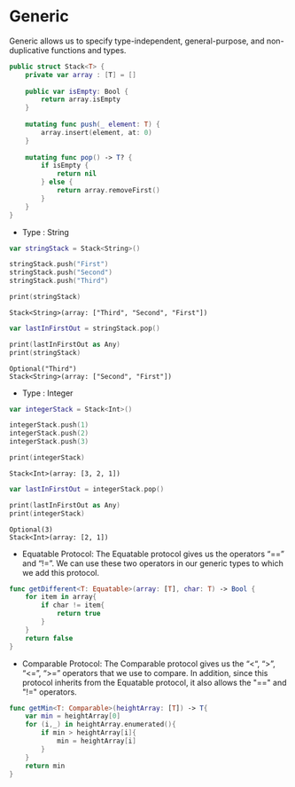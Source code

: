 # Generic 
Generic allows us to specify type-independent, general-purpose, and non-duplicative functions and types.

```swift
public struct Stack<T> {
    private var array : [T] = []
    
    public var isEmpty: Bool {
        return array.isEmpty
    }
    
    mutating func push(_ element: T) {
        array.insert(element, at: 0)
    }
    
    mutating func pop() -> T? {
        if isEmpty {
            return nil
        } else {
            return array.removeFirst()
        }
    }
}
```

- Type : String
```swift
var stringStack = Stack<String>()
```

```swift
stringStack.push("First")
stringStack.push("Second")
stringStack.push("Third")

print(stringStack)
```

```
Stack<String>(array: ["Third", "Second", "First"])
```

```swift
var lastInFirstOut = stringStack.pop()

print(lastInFirstOut as Any)
print(stringStack)
```

```
Optional("Third")
Stack<String>(array: ["Second", "First"])
```

- Type : Integer
```swift
var integerStack = Stack<Int>()
```

```swift
integerStack.push(1)
integerStack.push(2)
integerStack.push(3)

print(integerStack)
```

```
Stack<Int>(array: [3, 2, 1])
```

```swift
var lastInFirstOut = integerStack.pop()

print(lastInFirstOut as Any)
print(integerStack)
```

```
Optional(3)
Stack<Int>(array: [2, 1])
```

- Equatable Protocol:
The Equatable protocol gives us the operators “==” and “!=”. We can use these two operators in our generic types to which we add this protocol.
```swift
func getDifferent<T: Equatable>(array: [T], char: T) -> Bool {
    for item in array{
        if char != item{
            return true
        }
    }
    return false
}
```
- Comparable Protocol:
The Comparable protocol gives us the “<“, “>”, “<=”, “>=” operators that we use to compare. 
In addition, since this protocol inherits from the Equatable protocol, it also allows the "==" and "!=" operators.
```swift
func getMin<T: Comparable>(heightArray: [T]) -> T{
    var min = heightArray[0]
    for (i,_) in heightArray.enumerated(){
        if min > heightArray[i]{
            min = heightArray[i]
        }
    }
    return min
}

```
